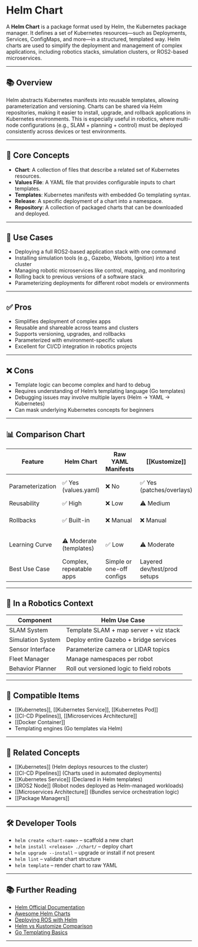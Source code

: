 # Helm Chart

A **Helm Chart** is a package format used by Helm, the Kubernetes package manager. It defines a set of Kubernetes resources—such as Deployments, Services, ConfigMaps, and more—in a structured, templated way. Helm charts are used to simplify the deployment and management of complex applications, including robotics stacks, simulation clusters, or ROS2-based microservices.

---

## 📚 Overview

Helm abstracts Kubernetes manifests into reusable templates, allowing parameterization and versioning. Charts can be shared via Helm repositories, making it easier to install, upgrade, and rollback applications in Kubernetes environments. This is especially useful in robotics, where multi-node configurations (e.g., SLAM + planning + control) must be deployed consistently across devices or test environments.

---

## 🧠 Core Concepts

- **Chart**: A collection of files that describe a related set of Kubernetes resources.
- **Values File**: A YAML file that provides configurable inputs to chart templates.
- **Templates**: Kubernetes manifests with embedded Go templating syntax.
- **Release**: A specific deployment of a chart into a namespace.
- **Repository**: A collection of packaged charts that can be downloaded and deployed.

---

## 🧰 Use Cases

- Deploying a full ROS2-based application stack with one command
- Installing simulation tools (e.g., Gazebo, Webots, Ignition) into a test cluster
- Managing robotic microservices like control, mapping, and monitoring
- Rolling back to previous versions of a software stack
- Parameterizing deployments for different robot models or environments

---

## ✅ Pros

- Simplifies deployment of complex apps
- Reusable and shareable across teams and clusters
- Supports versioning, upgrades, and rollbacks
- Parameterized with environment-specific values
- Excellent for CI/CD integration in robotics projects

---

## ❌ Cons

- Template logic can become complex and hard to debug
- Requires understanding of Helm’s templating language (Go templates)
- Debugging issues may involve multiple layers (Helm → YAML → Kubernetes)
- Can mask underlying Kubernetes concepts for beginners

---

## 📊 Comparison Chart

| Feature         | Helm Chart                 | Raw YAML Manifests          | [[Kustomize]]                  | Operator                    |
|------------------|-----------------------------|------------------------------|----------------------------|-----------------------------|
| Parameterization | ✅ Yes (values.yaml)         | ❌ No                         | ✅ Yes (patches/overlays)   | ✅ Yes (via CRDs)           |
| Reusability      | ✅ High                      | ❌ Low                        | ⚠️ Medium                  | ✅ Yes                      |
| Rollbacks        | ✅ Built-in                  | ❌ Manual                     | ❌ Manual                   | ✅ Custom logic             |
| Learning Curve   | ⚠️ Moderate (templates)      | ✅ Low                        | ⚠️ Moderate                | ⚠️ High (custom code)       |
| Best Use Case    | Complex, repeatable apps     | Simple or one-off configs    | Layered dev/test/prod setups| Domain-specific logic       |

---

## 🤖 In a Robotics Context

| Component         | Helm Use Case                             |
|-------------------|-------------------------------------------|
| SLAM System        | Template SLAM + map server + viz stack    |
| Simulation System  | Deploy entire Gazebo + bridge services    |
| Sensor Interface   | Parameterize camera or LIDAR topics       |
| Fleet Manager      | Manage namespaces per robot               |
| Behavior Planner   | Roll out versioned logic to field robots  |

---

## 🔧 Compatible Items

- [[Kubernetes]], [[Kubernetes Service]], [[Kubernetes Pod]]
- [[CI-CD Pipelines]], [[Microservices Architecture]]
- [[Docker Container]]
- Templating engines (Go templates via Helm)

---

## 🔗 Related Concepts

- [[Kubernetes]] (Helm deploys resources to the cluster)
- [[CI-CD Pipelines]] (Charts used in automated deployments)
- [[Kubernetes Service]] (Declared in Helm templates)
- [[ROS2 Node]] (Robot nodes deployed as Helm-managed workloads)
- [[Microservices Architecture]] (Bundles service orchestration logic)
- [[Package Managers]]

---

## 🛠 Developer Tools

- `helm create <chart-name>` – scaffold a new chart
- `helm install <release> ./chart/` – deploy chart
- `helm upgrade --install` – upgrade or install if not present
- `helm lint` – validate chart structure
- `helm template` – render chart to raw YAML

---

## 📚 Further Reading

- [Helm Official Documentation](https://helm.sh/docs/)
- [Awesome Helm Charts](https://artifacthub.io/)
- [Deploying ROS with Helm](https://github.com/ros-industrial/ros-industrial-ci)
- [Helm vs Kustomize Comparison](https://helm.sh/docs/topics/alternatives/)
- [Go Templating Basics](https://golangdocs.com/templates)

---
